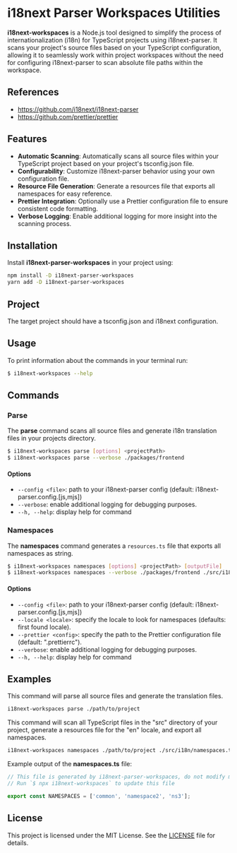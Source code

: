 # i18next Parser Workspaces Utilities

**i18next-workspaces** is a Node.js tool designed to simplify the process of internationalization (i18n) for TypeScript
projects using i18next-parser. It scans your project's source files based on your TypeScript configuration, allowing it
to seamlessly work within project workspaces without the need for configuring i18next-parser to scan absolute file paths
within the workspace.

## References

- https://github.com/i18next/i18next-parser
- https://github.com/prettier/prettier

## Features

- **Automatic Scanning**: Automatically scans all source files within your TypeScript project based on your project's
  tsconfig.json file.
- **Configurability**: Customize i18next-parser behavior using your own configuration file.
- **Resource File Generation**: Generate a resources file that exports all namespaces for easy reference.
- **Prettier Integration**: Optionally use a Prettier configuration file to ensure consistent code formatting.
- **Verbose Logging**: Enable additional logging for more insight into the scanning process.

## Installation

Install **i18next-parser-workspaces** in your project using:

```bash
npm install -D i18next-parser-workspaces
yarn add -D i18next-parser-workspaces
```

## Project

The target project should have a tsconfig.json and i18next configuration.

## Usage

To print information about the commands in your terminal run:

```bash
$ i18next-workspaces --help
```

## Commands

### Parse

The **parse** command scans all source files and generate i18n translation files in your projects directory.

```bash
$ i18next-workspaces parse [options] <projectPath>
$ i18next-workspaces parse --verbose ./packages/frontend
```

#### Options

- `--config <file>`: path to your i18next-parser config (default: i18next-parser.config.[js,mjs])
- `--verbose`: enable additional logging for debugging purposes.
- `--h, --help`: display help for command

### Namespaces

The **namespaces** command generates a `resources.ts` file that exports all namespaces as string.

```bash
$ i18next-workspaces namespaces [options] <projectPath> [outputFile]
$ i18next-workspaces namespaces --verbose ./packages/frontend ./src/i18n/resources.ts
```

#### Options

- `--config <file>`: path to your i18next-parser config (default: i18next-parser.config.[js,mjs])
- `--locale <locale>`: specify the locale to look for namespaces (defaults: first found locale).
- `--prettier <config>`: specify the path to the Prettier configuration file (default: ".prettierrc").
- `--verbose`: enable additional logging for debugging purposes.
- `--h, --help`: display help for command

## Examples

This command will parse all source files and generate the translation files.

```bash
i18next-workspaces parse ./path/to/project
```


This command will scan all TypeScript files in the "src" directory of your project, generate a resources file for the
"en" locale, and export all namespaces.

```bash
i18next-workspaces namespaces ./path/to/project ./src/i18n/namespaces.ts --locale en
```

Example output of the **namespaces.ts** file:

```ts
// This file is generated by i18next-parser-workspaces, do not modify manually.
// Run `$ npx i18next-workspaces` to update this file

export const NAMESPACES = ['common', 'namespace2', 'ns3'];
```

## License

This project is licensed under the MIT License. See the [LICENSE](LICENSE) file for details.
